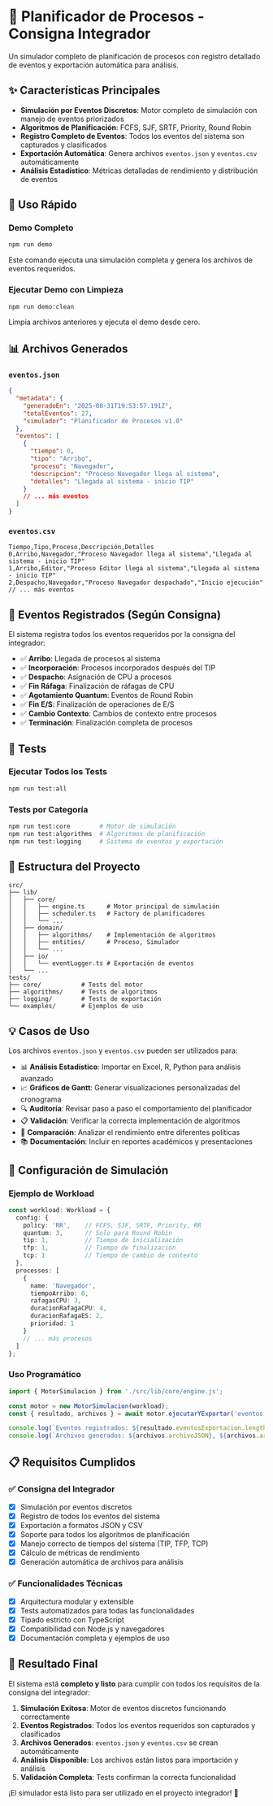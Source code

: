 # 🎯 Planificador de Procesos - Consigna Integrador

Un simulador completo de planificación de procesos con registro detallado de eventos y exportación automática para análisis.

## ✨ Características Principales

- **Simulación por Eventos Discretos**: Motor completo de simulación con manejo de eventos priorizados
- **Algoritmos de Planificación**: FCFS, SJF, SRTF, Priority, Round Robin
- **Registro Completo de Eventos**: Todos los eventos del sistema son capturados y clasificados
- **Exportación Automática**: Genera archivos `eventos.json` y `eventos.csv` automáticamente
- **Análisis Estadístico**: Métricas detalladas de rendimiento y distribución de eventos

## 🚀 Uso Rápido

### Demo Completo
```bash
npm run demo
```
Este comando ejecuta una simulación completa y genera los archivos de eventos requeridos.

### Ejecutar Demo con Limpieza
```bash
npm run demo:clean
```
Limpia archivos anteriores y ejecuta el demo desde cero.

## 📊 Archivos Generados

### `eventos.json`
```json
{
  "metadata": {
    "generadoEn": "2025-08-31T19:53:57.191Z",
    "totalEventos": 27,
    "simulador": "Planificador de Procesos v1.0"
  },
  "eventos": [
    {
      "tiempo": 0,
      "tipo": "Arribo",
      "proceso": "Navegador",
      "descripcion": "Proceso Navegador llega al sistema",
      "detalles": "Llegada al sistema - inicio TIP"
    }
    // ... más eventos
  ]
}
```

### `eventos.csv`
```csv
Tiempo,Tipo,Proceso,Descripción,Detalles
0,Arribo,Navegador,"Proceso Navegador llega al sistema","Llegada al sistema - inicio TIP"
1,Arribo,Editor,"Proceso Editor llega al sistema","Llegada al sistema - inicio TIP"
2,Despacho,Navegador,"Proceso Navegador despachado","Inicio ejecución"
// ... más eventos
```

## 🎯 Eventos Registrados (Según Consigna)

El sistema registra todos los eventos requeridos por la consigna del integrador:

- ✅ **Arribo**: Llegada de procesos al sistema
- ✅ **Incorporación**: Procesos incorporados después del TIP
- ✅ **Despacho**: Asignación de CPU a procesos
- ✅ **Fin Ráfaga**: Finalización de ráfagas de CPU
- ✅ **Agotamiento Quantum**: Eventos de Round Robin
- ✅ **Fin E/S**: Finalización de operaciones de E/S
- ✅ **Cambio Contexto**: Cambios de contexto entre procesos
- ✅ **Terminación**: Finalización completa de procesos

## 🧪 Tests

### Ejecutar Todos los Tests
```bash
npm run test:all
```

### Tests por Categoría
```bash
npm run test:core        # Motor de simulación
npm run test:algorithms  # Algoritmos de planificación
npm run test:logging     # Sistema de eventos y exportación
```

## 📁 Estructura del Proyecto

```
src/
├── lib/
│   ├── core/
│   │   ├── engine.ts      # Motor principal de simulación
│   │   ├── scheduler.ts   # Factory de planificadores
│   │   └── ...
│   ├── domain/
│   │   ├── algorithms/    # Implementación de algoritmos
│   │   ├── entities/      # Proceso, Simulador
│   │   └── ...
│   ├── io/
│   │   └── eventLogger.ts # Exportación de eventos
│   └── ...
tests/
├── core/           # Tests del motor
├── algorithms/     # Tests de algoritmos
├── logging/        # Tests de exportación
└── examples/       # Ejemplos de uso
```

## 💡 Casos de Uso

Los archivos `eventos.json` y `eventos.csv` pueden ser utilizados para:

- 📊 **Análisis Estadístico**: Importar en Excel, R, Python para análisis avanzado
- 📈 **Gráficos de Gantt**: Generar visualizaciones personalizadas del cronograma
- 🔍 **Auditoría**: Revisar paso a paso el comportamiento del planificador
- 📋 **Validación**: Verificar la correcta implementación de algoritmos
- 🎯 **Comparación**: Analizar el rendimiento entre diferentes políticas
- 📚 **Documentación**: Incluir en reportes académicos y presentaciones

## 🔧 Configuración de Simulación

### Ejemplo de Workload
```typescript
const workload: Workload = {
  config: { 
    policy: 'RR',    // FCFS, SJF, SRTF, Priority, RR
    quantum: 3,      // Solo para Round Robin
    tip: 1,          // Tiempo de inicialización
    tfp: 1,          // Tiempo de finalización
    tcp: 1           // Tiempo de cambio de contexto
  },
  processes: [
    { 
      name: 'Navegador', 
      tiempoArribo: 0, 
      rafagasCPU: 3,
      duracionRafagaCPU: 4, 
      duracionRafagaES: 2, 
      prioridad: 1 
    }
    // ... más procesos
  ]
};
```

### Uso Programático
```typescript
import { MotorSimulacion } from './src/lib/core/engine.js';

const motor = new MotorSimulacion(workload);
const { resultado, archivos } = await motor.ejecutarYExportar('eventos', './');

console.log(`Eventos registrados: ${resultado.eventosExportacion.length}`);
console.log(`Archivos generados: ${archivos.archivoJSON}, ${archivos.archivoCSV}`);
```

## 📋 Requisitos Cumplidos

### ✅ Consigna del Integrador
- [x] Simulación por eventos discretos
- [x] Registro de todos los eventos del sistema
- [x] Exportación a formatos JSON y CSV
- [x] Soporte para todos los algoritmos de planificación
- [x] Manejo correcto de tiempos del sistema (TIP, TFP, TCP)
- [x] Cálculo de métricas de rendimiento
- [x] Generación automática de archivos para análisis

### ✅ Funcionalidades Técnicas
- [x] Arquitectura modular y extensible
- [x] Tests automatizados para todas las funcionalidades
- [x] Tipado estricto con TypeScript
- [x] Compatibilidad con Node.js y navegadores
- [x] Documentación completa y ejemplos de uso

## 🎉 Resultado Final

El sistema está **completo y listo** para cumplir con todos los requisitos de la consigna del integrador:

1. **Simulación Exitosa**: Motor de eventos discretos funcionando correctamente
2. **Eventos Registrados**: Todos los eventos requeridos son capturados y clasificados
3. **Archivos Generados**: `eventos.json` y `eventos.csv` se crean automáticamente
4. **Análisis Disponible**: Los archivos están listos para importación y análisis
5. **Validación Completa**: Tests confirman la correcta funcionalidad

¡El simulador está listo para ser utilizado en el proyecto integrador! 🚀
